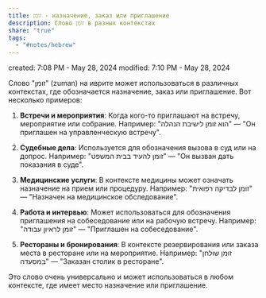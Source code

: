 ```yaml
---
title: זומן - назначение, заказ или приглашение
description: Слово זומן в разных контекстах
share: "true"
tags:
  - "#notes/hebrew"
---
```

created: 7:08 PM - May 28, 2024
modified: 7:10 PM - May 28, 2024

Слово "זומן" (zuman) на иврите может использоваться в различных контекстах, где обозначается назначение, заказ или приглашение. Вот несколько примеров:

1. **Встречи и мероприятия**: Когда кого-то приглашают на встречу, мероприятие или собрание. Например: "הוא זומן לישיבת הנהלה" — "Он приглашен на управленческую встречу".

2. **Судебные дела**: Используется для обозначения вызова в суд или на допрос. Например: "זומן להעיד בבית המשפט" — "Он вызван дать показания в суде".

3. **Медицинские услуги**: В контексте медицины может означать назначение на прием или процедуру. Например: "זומן לבדיקה רפואית" — "Назначен на медицинское обследование".

4. **Работа и интервью**: Может использоваться для обозначения приглашения на собеседование или на рабочую встречу. Например: "זומן לראיון עבודה" — "Приглашен на собеседование".

5. **Рестораны и бронирования**: В контексте резервирования или заказа места в ресторане или на мероприятие. Например: "זומן שולחן במסעדה" — "Заказан столик в ресторане".

Это слово очень универсально и может использоваться в любом контексте, где имеет место назначение или приглашение.